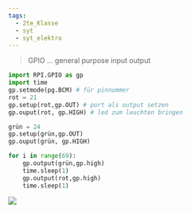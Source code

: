 ```yaml
---
tags:
  - 2te_Klasse
  - syt
  - syt_elektro
---
```

> GPIO ... general purpose input output

```python
import RPI.GPIO as gp
import time
gp.setmode(pg.BCM) # für pinnummer
rot = 21
gp.setup(rot,gp.OUT) # port als output setzen
gp.ouput(rot, gp.HIGH) # led zum leuchten bringen

grün = 24
gp.setup(grün,gp.OUT) 
gp.ouput(grün, gp.HIGH)

for i in range(69):
	gp.output(grün,gp.high)
	time.sleep(1)
	gp.output(rot,gp.high)
	time.sleep(1)
```

![](Datentypen%20in%20py.excalidraw.svg)
